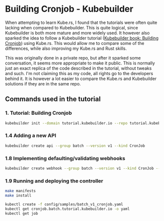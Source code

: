 # Building Cronjob - Kubebuilder
When attempting to learn Kube.rs, I found that the tutorials were often quite lacking when compared to Kubebuilder.
This is quite logical, since Kubebuilder is both more mature and more widely used.
It however also sparked the idea to follow a Kubebuilder tutorial ([Kubebuilder book: Building Cronjob](https://book.kubebuilder.io/cronjob-tutorial/cronjob-tutorial)) using Kube.rs.
This would allow me to compare some of the differences, while also improving my Kube.rs and Rust skills.

This was originally done in a private repo, but after it sparked some conversation, it seems more appropriate to make it public.
This is normally just an exact replica of the code described in the tutorial, without tweaks and such.
I'm not claiming this as my code, all rights go to the developers behind it.
It is however a lot easier to compare the Kube.rs and Kubebuilder solutions if they are in the same repo.

## Commands used in the tutorial

### 1. Tutorial: Building Cronjob
```sh
kubebuilder init --domain tutorial.kubebuilder.io --repo tutorial.kubebuilder.io/project
```
###  1.4 Adding a new API
```sh
kubebuilder create api --group batch --version v1 --kind CronJob
```

###  1.8 Implementing defaulting/validating webhooks
```sh
kubebuilder create webhook --group batch --version v1 --kind CronJob --defaulting --programmatic-validation
```

### 1.9 Running and deploying the controller
```sh
make manifests
make install
```
```sh
kubectl create -f config/samples/batch_v1_cronjob.yaml
kubectl get cronjob.batch.tutorial.kubebuilder.io -o yaml
kubectl get job
```
